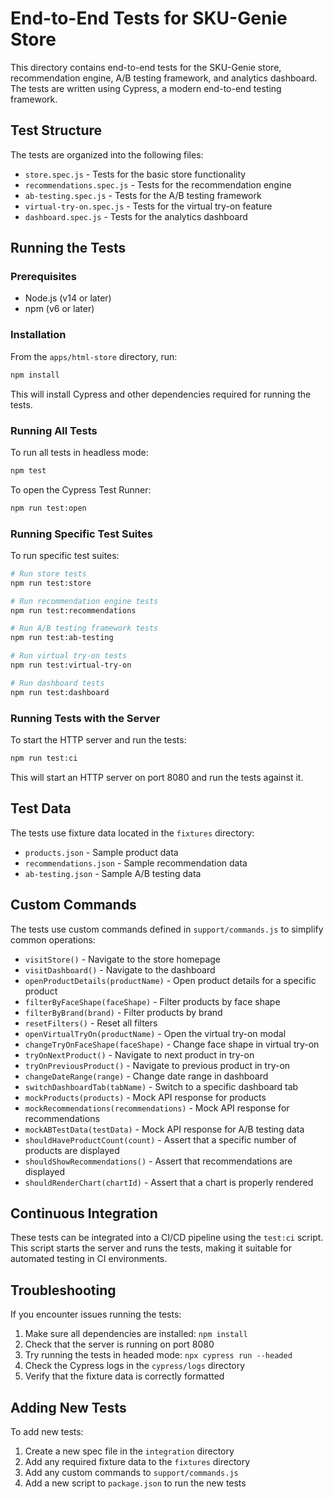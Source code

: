 # End-to-End Tests for SKU-Genie Store

This directory contains end-to-end tests for the SKU-Genie store, recommendation engine, A/B testing framework, and analytics dashboard. The tests are written using Cypress, a modern end-to-end testing framework.

## Test Structure

The tests are organized into the following files:

- `store.spec.js` - Tests for the basic store functionality
- `recommendations.spec.js` - Tests for the recommendation engine
- `ab-testing.spec.js` - Tests for the A/B testing framework
- `virtual-try-on.spec.js` - Tests for the virtual try-on feature
- `dashboard.spec.js` - Tests for the analytics dashboard

## Running the Tests

### Prerequisites

- Node.js (v14 or later)
- npm (v6 or later)

### Installation

From the `apps/html-store` directory, run:

```bash
npm install
```

This will install Cypress and other dependencies required for running the tests.

### Running All Tests

To run all tests in headless mode:

```bash
npm test
```

To open the Cypress Test Runner:

```bash
npm run test:open
```

### Running Specific Test Suites

To run specific test suites:

```bash
# Run store tests
npm run test:store

# Run recommendation engine tests
npm run test:recommendations

# Run A/B testing framework tests
npm run test:ab-testing

# Run virtual try-on tests
npm run test:virtual-try-on

# Run dashboard tests
npm run test:dashboard
```

### Running Tests with the Server

To start the HTTP server and run the tests:

```bash
npm run test:ci
```

This will start an HTTP server on port 8080 and run the tests against it.

## Test Data

The tests use fixture data located in the `fixtures` directory:

- `products.json` - Sample product data
- `recommendations.json` - Sample recommendation data
- `ab-testing.json` - Sample A/B testing data

## Custom Commands

The tests use custom commands defined in `support/commands.js` to simplify common operations:

- `visitStore()` - Navigate to the store homepage
- `visitDashboard()` - Navigate to the dashboard
- `openProductDetails(productName)` - Open product details for a specific product
- `filterByFaceShape(faceShape)` - Filter products by face shape
- `filterByBrand(brand)` - Filter products by brand
- `resetFilters()` - Reset all filters
- `openVirtualTryOn(productName)` - Open the virtual try-on modal
- `changeTryOnFaceShape(faceShape)` - Change face shape in virtual try-on
- `tryOnNextProduct()` - Navigate to next product in try-on
- `tryOnPreviousProduct()` - Navigate to previous product in try-on
- `changeDateRange(range)` - Change date range in dashboard
- `switchDashboardTab(tabName)` - Switch to a specific dashboard tab
- `mockProducts(products)` - Mock API response for products
- `mockRecommendations(recommendations)` - Mock API response for recommendations
- `mockABTestData(testData)` - Mock API response for A/B testing data
- `shouldHaveProductCount(count)` - Assert that a specific number of products are displayed
- `shouldShowRecommendations()` - Assert that recommendations are displayed
- `shouldRenderChart(chartId)` - Assert that a chart is properly rendered

## Continuous Integration

These tests can be integrated into a CI/CD pipeline using the `test:ci` script. This script starts the server and runs the tests, making it suitable for automated testing in CI environments.

## Troubleshooting

If you encounter issues running the tests:

1. Make sure all dependencies are installed: `npm install`
2. Check that the server is running on port 8080
3. Try running the tests in headed mode: `npx cypress run --headed`
4. Check the Cypress logs in the `cypress/logs` directory
5. Verify that the fixture data is correctly formatted

## Adding New Tests

To add new tests:

1. Create a new spec file in the `integration` directory
2. Add any required fixture data to the `fixtures` directory
3. Add any custom commands to `support/commands.js`
4. Add a new script to `package.json` to run the new tests